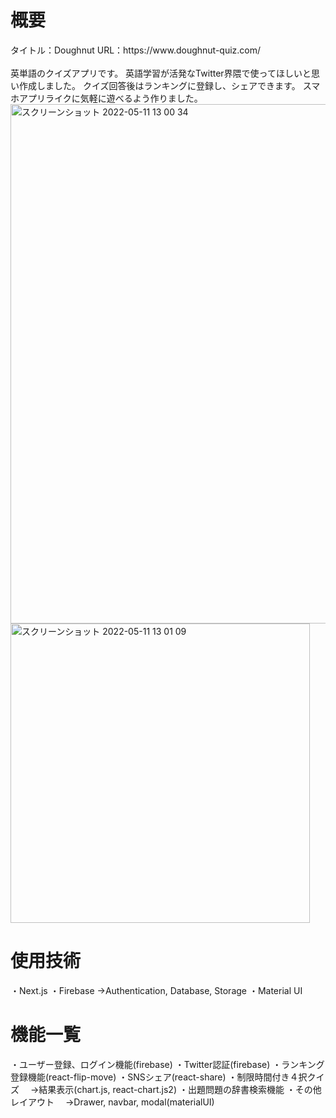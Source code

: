 <h1>概要</h1>
<div>
タイトル：Doughnut
URL：https://www.doughnut-quiz.com/
</div>


<br>
<div>
英単語のクイズアプリです。
英語学習が活発なTwitter界隈で使ってほしいと思い作成しました。
クイズ回答後はランキングに登録し、シェアできます。
スマホアプリライクに気軽に遊べるよう作りました。
</div>

<img width="831" alt="スクリーンショット 2022-05-11 13 00 34" src="https://user-images.githubusercontent.com/100462205/167766597-10102377-7fc4-4ef1-b6f7-39f467cdd6ef.png">

<img width="479" alt="スクリーンショット 2022-05-11 13 01 09" src="https://user-images.githubusercontent.com/100462205/167767017-6de61401-d078-4e2d-882b-d60fd5ef443f.png">

<h1>使用技術</h1>
<div>
・Next.js
・Firebase
 →Authentication, Database, Storage
・Material UI
</div>

<h1>機能一覧</h1>
<div>
・ユーザー登録、ログイン機能(firebase)
・Twitter認証(firebase)
・ランキング登録機能(react-flip-move)
・SNSシェア(react-share)
・制限時間付き４択クイズ
　→結果表示(chart.js, react-chart.js2)
・出題問題の辞書検索機能
・その他レイアウト
　→Drawer, navbar, modal(materialUI)
</div>


